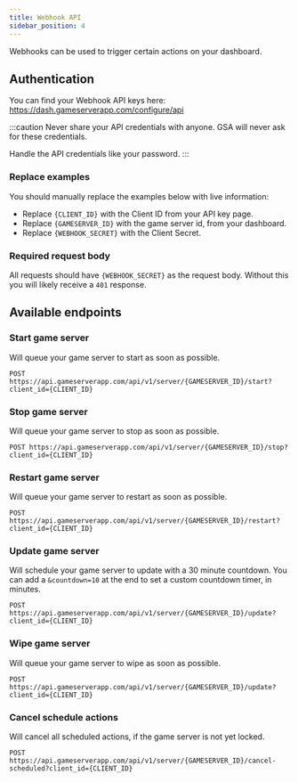```yaml
---
title: Webhook API
sidebar_position: 4
---
```



Webhooks can be used to trigger certain actions on your dashboard.

## Authentication
You can find your Webhook API keys here: https://dash.gameserverapp.com/configure/api

:::caution
Never share your API credentials with anyone. GSA will never ask for these credentials.

Handle the API credentials like your password.
:::

### Replace examples
You should manually replace the examples below with live information:

- Replace `{CLIENT_ID}` with the Client ID from your API key page.
- Replace `{GAMESERVER_ID}` with the game server id, from your dashboard.
- Replace `{WEBHOOK_SECRET}` with the Client Secret.


### Required request body
All requests should have `{WEBHOOK_SECRET}` as the request body. Without this you will likely receive a `401` response.

## Available endpoints

### Start game server
Will queue your game server to start as soon as possible.
```
POST https://api.gameserverapp.com/api/v1/server/{GAMESERVER_ID}/start?client_id={CLIENT_ID}
```

### Stop game server
Will queue your game server to stop as soon as possible.
```
POST https://api.gameserverapp.com/api/v1/server/{GAMESERVER_ID}/stop?client_id={CLIENT_ID}
```

### Restart game server
Will queue your game server to restart as soon as possible.
```
POST https://api.gameserverapp.com/api/v1/server/{GAMESERVER_ID}/restart?client_id={CLIENT_ID}
```

### Update game server
Will schedule your game server to update with a 30 minute countdown. You can add a `&countdown=10` at the end to set a custom countdown timer, in minutes.
```
POST https://api.gameserverapp.com/api/v1/server/{GAMESERVER_ID}/update?client_id={CLIENT_ID}
```

### Wipe game server
Will queue your game server to wipe as soon as possible.
```
POST https://api.gameserverapp.com/api/v1/server/{GAMESERVER_ID}/update?client_id={CLIENT_ID}
```

### Cancel schedule actions
Will cancel all scheduled actions, if the game server is not yet locked.

```
POST https://api.gameserverapp.com/api/v1/server/{GAMESERVER_ID}/cancel-scheduled?client_id={CLIENT_ID}
```